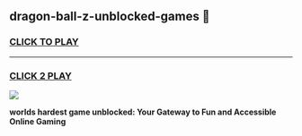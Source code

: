 
## dragon-ball-z-unblocked-games 👋
<h3>
<a href="https://premium.freeplayer.one?title=dragon-ball-z-unblocked-games&ref=14F">CLICK TO PLAY</a></h3>
<hr>

<h3>
<a href="https://premium.freeplayer.one?title=dragon-ball-z-unblocked-games&ref=14F">CLICK 2 PLAY</a>
  
</h3>

<a href="https://premium.freeplayer.one?title=dragon-ball-z-unblocked-games&ref=12F/"><img src="https://clearcache.store/games.png"></a>


**worlds hardest game unblocked: Your Gateway to Fun and Accessible Online Gaming**
